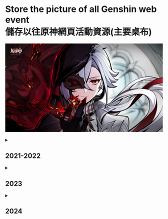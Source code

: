Store the picture of all Genshin web event\
儲存以往原神網頁活動資源(主要桌布)
=======================================
![](2024/午夜魅影/僕人桌布.png)
<details>
  <summary><h2>2021-2022</h2></summary>

|  開始時間   |   結束時間  | 活動名稱 |
| :--------: | :--------: | :-----: |
| 2021/12/08 |   已完結   | [阿貝多活動繪本](2021-2022/阿貝多活動繪本/) |
| 2022/04/22 | 2022/04/28 | [輕風雅遊](2021-2022/輕風雅遊/) |
| 2022/05/26 | 2022/05/31 | [引君入彀](2021-2022/引君入彀/) |
| 2022/07/22 | 2022/07/31 | [海上綺夢錄](2021-2022/海上綺夢錄/) |
| 2022/08/17 | 2022/08/23 | [紙間奇旅](2021-2022/紙間奇旅/) |
| 2022/08/19 | 2022/08/24 | [巡林小隊，出發!](2021-2022/巡林小隊，出發/) |
| 2022/09/28 |            | [#1 繪憶星辰](2021-2022/繪憶星辰/) |
| 2022/09/29 | 2022/10/07 | [林間尋遊](2021-2022/林間尋遊/) |
| 2022/10/08 |            | [#2 回應心意之舞](2021-2022/回應心意之舞/) |
|            | 2022/10/12 | [#1 繪憶星辰](2021-2022/繪憶星辰/) |
|            | 2022/10/13 | [#2 回應心意之舞](2021-2022/回應心意之舞/) |
| 2022/10/28 | 2022/11/02 | [願慧夢成真](2021-2022/願慧夢成真/) |
| 2022/11/25 | 2022/12/08 | [無憂夢鄉](2021-2022/無憂夢鄉/) |
| 2022/12/05 | 2022/12/10 | [飄然踏綠茵](2021-2022/飄然踏綠茵/) |
| 2022/12/21 | 2022/12/30 | [百鬼戲話](2021-2022/百鬼戲話/) |
</details>

<details>
  <summary><h2>2023</h2></summary>
  
|  開始時間   |   結束時間  | 活動名稱 |
| :--------: | :--------: | :-----: |
| 2023/01/11 |            | [#1 派蒙的星光考察](2023/派蒙的星光考察/) |
| 2023/01/13 | 2023/01/18 | [智慧的六面](2023/智慧的六面/) |
|            | 2023/01/18 | [#1 派蒙的星光考察](2023/派蒙的星光考察/) |
| 2023/01/29 |            | [#2 剪彩映紅](2023/剪彩映紅/) |
| 2023/02/05 | 2023/02/11 | [星彩漫天](2023/星彩漫天/) |
|            | 2023/02/07 | [#2 剪彩映紅](2023/剪彩映紅/) |
| 2023/02/24 | 2023/03/04 | [赤沙遊記](2023/赤沙遊記/) |
|            |            | [盛典與慧業](2023/盛典與慧業/) |
| 2023/04/07 | 2023/04/14 | [春日驚奇樂園](2023/春日驚奇樂園/) |
| 2023/04/20 | 2023/04/27 | [林風的和弦](2023/林風的和弦/) |
| 2023/04/27 | 2023/05/03 | [百草入藥](2023/百草入藥/) |
| 2023/07/27 | 2023/08/03 | [螺音憶夢](2023/螺音憶夢/) |
| 2023/08/09 |            | [#3 移光拾影](2023/移光拾影/) |
| 2023/08/11 |            | [#4 幕後奇遇](2023/幕後奇遇/) |
|            | 2023/08/15 | [#3 移光拾影](2023/移光拾影/) |
|            | 2023/08/16 | [#4 幕後奇遇](2023/幕後奇遇/) |
|            |            | [「踏浪尋影·聚首楓丹」](2023/「踏浪尋影·聚首楓丹」/) |
| 2023/09/12 |            | [#5尋音序曲](2023/尋音序曲/) |
| 2023/09/22 | 2023/09/27 | [倏忽雨止](2023/倏忽雨止/) |
| 2023/09/27 | 2023/10/04 | [嘉辰錦時之聚](2023/嘉辰錦時之聚/) |
| 2023/10/12 | 2023/10/17 | [機關轟鳴中](2023/機關轟鳴中/) |
|            | 2023/10/19 | [#5尋音序曲](2023/尋音序曲/) |
| 2023/11/06 | 2023/11/12 | [特邀「名偵探」](2023/特邀「名偵探」/) |
| 2023/12/15 | 2023/12/20 | [馬卡龍作戰](2023/馬卡龍作戰/) |
| 2023/12/20 |            | [#6 開山覽物](2023/開山覽物/) |
| 2023/12/25 |            | [#7 美露莘的調查問卷](2023/美露莘的調查問卷/) |
| 2023/12/27 | 2024/01/02 | [小小幕後](2023/小小幕後/) |
|            | 2024/01/02 | [#6 開山覽物](2023/開山覽物/) |
|            | 2024/01/07 | [#7 美露莘的調查問卷](2023/美露莘的調查問卷/) |
</details>

<details>
  <summary><h2>2024</h2></summary>

|  開始時間   |   結束時間  | 活動名稱 |
| :--------: | :--------: | :-----: |
| 2024/01/18 | 2024/01/24 | [「清潔！大作戰」](2024/「清潔！大作戰」/) |
| 2024/01/26 | 2024/01/31 | [「仙人築機巧」](2024/「仙人築機巧」/) |
| 2024/02/08 | 2024/02/17 | [獅舞鳶飛](2024/獅舞鳶飛/) |
| 2024/03/08 | 2024/03/14 | [「奇思妙裁」](2024/「奇思妙裁」/) |
| 2024/03/16 |            | [#1 「尋蹤留影 探索自然」](<2024/「尋蹤留影 探索自然」/>) |
| 2024/04/18 | 2024/04/25 | [午夜魅影](2024/午夜魅影/) |
| 2024/04/29 | 2024/05/06 | [微風飲遊](2024/微風飲遊/) |
| 2024/05/31 | 2024/06/06 | [「不平靜假期」](2024/「不平靜假期」/) |
|            | 2024/06/15 | [#1 「尋蹤留影 探索自然」](<2024/「尋蹤留影 探索自然」/>) |
| 2024/06/20 | 2024/06/26 | [「心意塗鴉」](<2024/「心意塗鴉」/>) |
| 2024/07/09 | 2024/07/15 | [馥郁幻想](<2024/馥郁幻想/>) |
| 2024/08/01 | 2024/08/07 | [選香入門](<2024/選香入門/>) |
| 2024/08/23 | 2024/08/30 | [伴遊奇景](<2024/伴遊奇景/>) |
| 2024/09/12 | 2024/09/19 | [龍蛋歷險記](<2024/「龍蛋歷險記」/>) |
| 2024/09/27 |            | [#2 「提瓦特心意快報」](<2024/「提瓦特心意快報」/>) |
| 2024/09/28 |            | [#3 星路拾憶](<2024/星路拾憶/>) |
| 2024/10/04 |            | [#4 「急件訂單」](<2024/「急件訂單」/>) |
|            | 2024/10/07 | [#2 「提瓦特心意快報」](<2024/「提瓦特心意快報」/>) |
|            | 2024/10/11 | [#4 「急件訂單」](<2024/「急件訂單」/>) |
|            | 2024/10/12 | [#3 星路拾憶](<2024/星路拾憶/>) |
| 2024/11/15 | 2024/11/21 | [飛翔的意義](<2024/「飛翔的意義」/>) |
</details>
